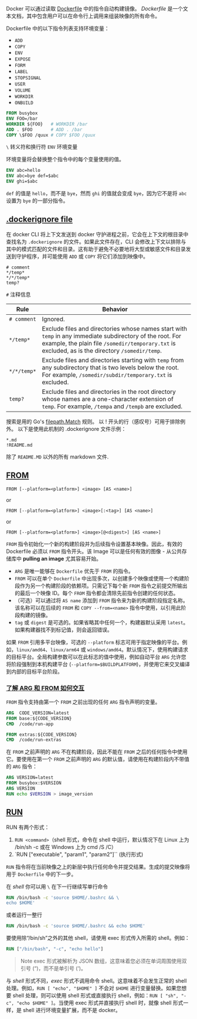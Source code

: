 Docker 可以通过读取 [Dockerfile](https://docs.docker.com/engine/reference/builder/) 中的指令自动构建镜像。 *Dockerfile* 是一个文本文档，其中包含用户可以在命令行上调用来组装映像的所有命令。

Dockerfile 中的以下指令列表支持环境变量：

- `ADD`
- `COPY`
- `ENV`
- `EXPOSE`
- `FORM`
- `LABEL`
- `STOPSIGNAL`
- `USER`
- `VOLUME`
- `WORKDIR`
- `ONBUILD`

```Dockerfile
FROM busybox
ENV FOO=/bar
WORKDIR ${FOO}   # WORKDIR /bar
ADD . $FOO       # ADD . /bar
COPY \$FOO /quux # COPY $FOO /quux
```

`\` 转义符和换行符
`ENV` 环境变量

环境变量将会替换整个指令中的每个变量使用的值。

```dockerfile
ENV abc=hello
ENV abc=bye def=$abc
ENV ghi=$abc
```

`def` 的值是 `hello`，而不是 `bye`，然而 `ghi` 的值就会变成 `bye`，因为它不是将 `abc` 设置为 `bye` 的一部分指令。
## [.dockerignore file](https://docs.docker.com/engine/reference/builder/#dockerignore-file)

在 docker CLI 将上下文发送到 docker 守护进程之前，它会在上下文的根目录中查找名为 `.dockerignore` 的文件。如果此文件存在，CLI 会修改上下文以排除与其中的模式匹配的文件和目录。这有助于避免不必要地将大型或敏感文件和目录发送到守护程序，并可能使用 `ADD` 或 `COPY` 将它们添加到映像中。

```dockerignore
# comment
*/temp*
*/*/temp*
temp?
```

`#` 注释信息

|Rule|Behavior|
|---|---|
|`# comment`|Ignored.|
|`*/temp*`|Exclude files and directories whose names start with `temp` in any immediate subdirectory of the root. For example, the plain file `/somedir/temporary.txt` is excluded, as is the directory `/somedir/temp`.|
|`*/*/temp*`|Exclude files and directories starting with `temp` from any subdirectory that is two levels below the root. For example, `/somedir/subdir/temporary.txt` is excluded.|
|`temp?`|Exclude files and directories in the root directory whose names are a one-character extension of `temp`. For example, `/tempa` and `/tempb` are excluded.|

搜索是用的 Go's [filepath.Match](https://pkg.go.dev/path/filepath#Match) 规则。
以 ! 开头的行（感叹号）可用于排除例外。
以下是使用此机制的 .dockerignore 文件示例：

```dockerignore
*.md
!README.md
```

除了 `README.MD` 以外的所有 markdown 文件.

## [FROM](https://docs.docker.com/engine/reference/builder/#from)

```
FROM [--platform=<platform>] <image> [AS <name>]
```

or 

```
FROM [--platform=<platform>] <image>[:<tag>] [AS <name>]
```

or

```
FROM [--platform=<platform>] <image>[@<digest>] [AS <name>]
```

`FROM` 指令初始化一个新的构建阶段并为后续指令设置基本映像。因此，有效的 Dockerfile 必须以 `FROM` 指令开头。该 Image 可以是任何有效的图像 - 从公共存储库中 **pulling an image** 尤其容易开始。

- `ARG` 是唯一能够在 `Dockerfile` 优先于 `FROM` 的指令。
- `FROM` 可以在单个 `Dockerfile` 中出现多次，以创建多个映像或使用一个构建阶段作为另一个构建阶段的依赖项。只需记下每个新 `FROM` 指令之前提交所输出的最后一个映像 ID。每个 `FROM` 指令都会清除先前指令创建的任何状态。
- （可选）可以通过将 `AS name` 添加到 `FROM` 指令来为新的构建阶段指定名称。该名称可以在后续的 `FROM` 和 `COPY --from=<name>` 指令中使用，以引用此阶段构建的镜像。
- `tag` 或 `digest` 是可选的。如果省略其中任何一个，构建器默认采用 `latest`。如果构建器找不到标记值，则会返回错误。

如果 `FROM` 引用多平台映像，可选的 `--platform` 标志可用于指定映像的平台。例如，`linux/amd64`、`linux/arm64` 或 `windows/amd64`。默认情况下，使用构建请求的目标平台。全局构建参数可以在此标志的值中使用，例如自动平台 `ARG` 允许您将阶段强制到本机构建平台 (`--platform=$BUILDPLATFORM`)，并使用它来交叉编译到内部的目标平台阶段。

### [了解 ARG 和 FROM 如何交互](https://docs.docker.com/engine/reference/builder/#understand-how-arg-and-from-interact)

`FROM` 指令支持由第一个 `FROM` 之前出现的任何 `ARG` 指令声明的变量。

```dockerfile
ARG  CODE_VERSION=latest
FROM base:${CODE_VERSION}
CMD  /code/run-app

FROM extras:${CODE_VERSION}
CMD  /code/run-extras
```

在 `FROM` 之前声明的 `ARG` 不在构建阶段，因此不能在 `FROM` 之后的任何指令中使用它。要使用在第一个 `FROM` 之前声明的 `ARG` 的默认值，请使用在构建阶段内不带值的 `ARG` 指令：

```Dockerfile
ARG VERSION=latest
FROM busybox:$VERSION
ARG VERSION
RUN echo $VERSION > image_version
```

## [RUN](https://docs.docker.com/engine/reference/builder/#run)

RUN 有两个形式：

1. `RUN <command>`（shell 形式，命令在 shell 中运行，默认情况下在 Linux 上为 /bin/sh -c 或在 Windows 上为 cmd /S /C）
2. `RUN ["executable", "param1", "param2"]`` (执行形式)

`RUN` 指令将在当前映像之上的新层中执行任何命令并提交结果。生成的提交映像将用于 `Dockerfile` 中的下一步。

在 *shell* 你可以用 `\` 在下一行继续写单行命令

```dockerfile
RUN /bin/bash -c 'source $HOME/.bashrc && \
echo $HOME'
```

或者运行一整行

```dockerfile
RUN /bin/bash -c 'source $HOME/.bashrc && echo $HOME'
```

要使用除“/bin/sh”之外的其他 shell，请使用 exec 形式传入所需的 shell。例如：

```dockerfile
RUN ["/bin/bash", "-c", "echo hello"]
```

> Note
> exec 形式被解析为 JSON 数组，这意味着您必须在单词周围使用双引号 (“)，而不是单引号 (‘)。

与 *shell* 形式不同，*exec* 形式不调用命令 shell。这意味着不会发生正常的 shell 处理。例如，`RUN [ "echo", "$HOME" ]` 不会对 `$HOME` 进行变量替换。如果您想要 shell 处理，则可以使用 shell 形式或直接执行 shell，例如：`RUN [ "sh", "-c", "echo $HOME" ]`。当使用 exec 形式并直接执行 shell 时，就像 shell 形式一样，是 shell 进行环境变量扩展，而不是 docker。

